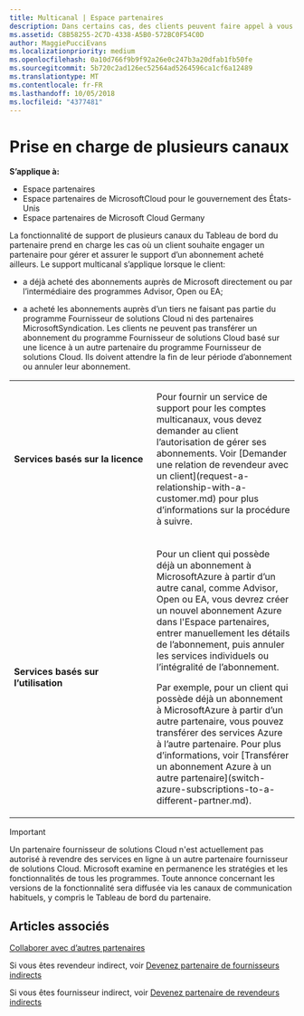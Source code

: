 ```yaml
---
title: Multicanal | Espace partenaires
description: Dans certains cas, des clients peuvent faire appel à vous pour configurer et prendre en charge un abonnement qu’ils ont acheté ailleurs.
ms.assetid: C8B58255-2C7D-4338-A5B0-572BC0F54C0D
author: MaggiePucciEvans
ms.localizationpriority: medium
ms.openlocfilehash: 0a10d766f9b9f92a26e0c247b3a20dfab1fb50fe
ms.sourcegitcommit: 5b720c2ad126ec52564ad5264596ca1cf6a12489
ms.translationtype: MT
ms.contentlocale: fr-FR
ms.lasthandoff: 10/05/2018
ms.locfileid: "4377481"
---
```

# <a name="multi-channel-support"></a>Prise en charge de plusieurs canaux

**S’applique à:**

-  Espace partenaires
-  Espace partenaires de MicrosoftCloud pour le gouvernement des États-Unis
-  Espace partenaires de Microsoft Cloud Germany

La fonctionnalité de support de plusieurs canaux du Tableau de bord du partenaire prend en charge les cas où un client souhaite engager un partenaire pour gérer et assurer le support d’un abonnement acheté ailleurs. Le support multicanal s’applique lorsque le client:

-   a déjà acheté des abonnements auprès de Microsoft directement ou par l’intermédiaire des programmes Advisor, Open ou EA;

-   a acheté les abonnements auprès d’un tiers ne faisant pas partie du programme Fournisseur de solutions Cloud ni des partenaires MicrosoftSyndication. Les clients ne peuvent pas transférer un abonnement du programme Fournisseur de solutions Cloud basé sur une licence à un autre partenaire du programme Fournisseur de solutions Cloud. Ils doivent attendre la fin de leur période d’abonnement ou annuler leur abonnement.


<table>
<colgroup>
<col width="50%" />
<col width="50%" />
</colgroup>
<tbody>
<tr class="odd">
<td><p><strong>Services basés sur la licence</strong></p></td>
<td><p>Pour fournir un service de support pour les comptes multicanaux, vous devez demander au client l’autorisation de gérer ses abonnements. Voir [Demander une relation de revendeur avec un client](request-a-relationship-with-a-customer.md) pour plus d’informations sur la procédure à suivre.</p></td>
</tr>
<tr class="even">
<td><p><strong>Services basés sur l’utilisation</strong></p></td>
<td>
<p>Pour un client qui possède déjà un abonnement à MicrosoftAzure à partir d’un autre canal, comme Advisor, Open ou EA, vous devrez créer un nouvel abonnement Azure dans l'Espace partenaires, entrer manuellement les détails de l’abonnement, puis annuler les services individuels ou l’intégralité de l’abonnement.</p>
<p>Par exemple, pour un client qui possède déjà un abonnement à MicrosoftAzure à partir d’un autre partenaire, vous pouvez transférer des services Azure à l’autre partenaire. Pour plus d’informations, voir [Transférer un abonnement Azure à un autre partenaire](switch-azure-subscriptions-to-a-different-partner.md).</p>
</td>
</tr>
</tbody>
</table>

> [!IMPORTANT]  
> Un partenaire fournisseur de solutions Cloud n'est actuellement pas autorisé à revendre des services en ligne à un autre partenaire fournisseur de solutions Cloud. Microsoft examine en permanence les stratégies et les fonctionnalités de tous les programmes. Toute annonce concernant les versions de la fonctionnalité sera diffusée via les canaux de communication habituels, y compris le Tableau de bord du partenaire. 

## <a name="see-also"></a>Articles associés

[Collaborer avec d’autres partenaires](work-with-other-partners.md)

Si vous êtes revendeur indirect, voir [Devenez partenaire de fournisseurs indirects](indirect-reseller-tasks-in-partner-center.md)

Si vous êtes fournisseur indirect, voir [Devenez partenaire de revendeurs indirects](indirect-provider-tasks-in-partner-center.md) 

 

 



